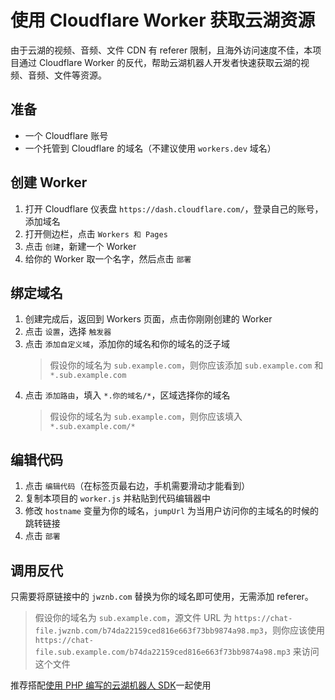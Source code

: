 # 使用 Cloudflare Worker 获取云湖资源

由于云湖的视频、音频、文件 CDN 有 referer 限制，且海外访问速度不佳，本项目通过 Cloudflare Worker 的反代，帮助云湖机器人开发者快速获取云湖的视频、音频、文件等资源。

## 准备

- 一个 Cloudflare 账号
- 一个托管到 Cloudflare 的域名（不建议使用 `workers.dev` 域名）

## 创建 Worker

1. 打开 Cloudflare 仪表盘 `https://dash.cloudflare.com/`，登录自己的账号，添加域名
2. 打开侧边栏，点击 `Workers 和 Pages`
3. 点击 `创建`，新建一个 Worker
4. 给你的 Worker 取一个名字，然后点击 `部署`

## 绑定域名

1. 创建完成后，返回到 Workers 页面，点击你刚刚创建的 Worker
2. 点击 `设置`，选择 `触发器`
3. 点击 `添加自定义域`，添加你的域名和你的域名的泛子域
    > 假设你的域名为 `sub.example.com`，则你应该添加 `sub.example.com` 和 `*.sub.example.com`
4. 点击 `添加路由`，填入 `*.你的域名/*`，区域选择你的域名
    > 假设你的域名为 `sub.example.com`，则你应该填入 `*.sub.example.com/*`

## 编辑代码

1. 点击 `编辑代码`（在标签页最右边，手机需要滑动才能看到）
2. 复制本项目的 `worker.js` 并粘贴到代码编辑器中
3. 修改 `hostname` 变量为你的域名，`jumpUrl` 为当用户访问你的主域名的时候的跳转链接
4. 点击 `部署` 

## 调用反代

只需要将原链接中的 `jwznb.com` 替换为你的域名即可使用，无需添加 referer。

> 假设你的域名为 `sub.example.com`，源文件 URL 为 `https://chat-file.jwznb.com/b74da22159ced816e663f73bb9874a98.mp3`，则你应该使用 `https://chat-file.sub.example.com/b74da22159ced816e663f73bb9874a98.mp3` 来访问这个文件

推荐搭配[使用 PHP 编写的云湖机器人 SDK](https://github.com/jibukeshi/yunhu_bot_php)一起使用